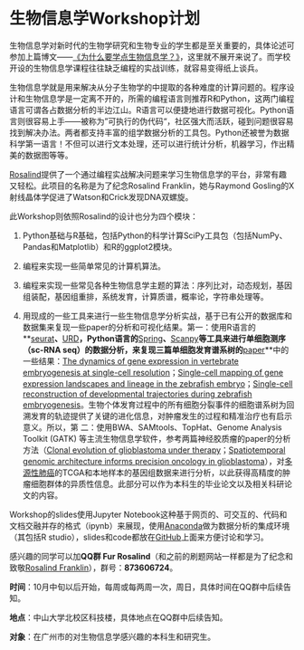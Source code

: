 # 生物信息学Workshop计划

生物信息学对新时代的生物学研究和生物专业的学生都是至关重要的，具体论述可参加上篇博文——[《为什么要学点生物信息学？》](https://yxj17173.github.io/2018/09/05/为什么要学生物信息学/)，这里就不展开来说了。而学校开设的生物信息学课程往往缺乏编程的实战训练，就容易变得纸上谈兵。

生物信息学就是用来解决从分子生物学的中提取的各种难度的计算问题的。程序设计和生物信息学是一定离不开的，所需的编程语言则推荐R和Python，这两门编程语言可谓各占数据分析的半边江山。R语言可以便捷地进行数据可视化。Python语言则很容易上手——被称为”可执行的伪代码“，社区强大而活跃，碰到问题很容易找到解决办法。两者都支持丰富的组学数据分析的工具包。Python还被誉为数据科学第一语言！不但可以进行文本处理，还可以进行统计分析，机器学习，作出精美的数据图等等。

[Rosalind](http://rosalind.info)提供了一个通过编程实战解决问题来学习生物信息学的平台，非常有趣又轻松。此项目的名称是为了纪念Rosalind Franklin，她与Raymond Gosling的X射线晶体学促进了Watson和Crick发现DNA双螺旋。

此Workshop则依照Rosalind的设计也分为四个模块：

1. Python基础与R基础，包括Python的科学计算SciPy工具包（包括NumPy、Pandas和Matplotlib）和R的ggplot2模块。
2. 编程来实现一些简单常见的计算机算法。

3. 编程来实现一些常见各种生物信息学主题的算法：序列比对，动态规划，基因组装配，基因组重排，系统发育，计算质谱，概率论，字符串处理等。
4. 用现成的一些工具来进行一些生物信息学分析实战，基于已有公开的数据库和数据集来复现一些paper的分析和可视化结果。第一：使用R语言的**[seurat](https://github.com/satijalab/seurat)**、**[URD](https://github.com/farrellja/URD)**，Python语言的**[Spring](https://github.com/AllonKleinLab/SPRING_dev)**、**[Scanpy](https://scanpy.readthedocs.io/en/latest/index.html)**等工具来进行单细胞测序（sc-RNA seq）的数据分析，来复现三篇单细胞发育谱系树的**[paper](https://mp.weixin.qq.com/s/Mr0-iFgCYuy64tqm86jOvA)**中的一些结果：[The dynamics of gene expression in vertebrate embryogenesis at single-cell resolution](http://science.sciencemag.org/content/360/6392/eaar5780)；[Single-cell mapping of gene expression landscapes and lineage in the zebrafish embryo](http://science.sciencemag.org/content/early/2018/04/25/science.aar4362.full)；[Single-cell reconstruction of developmental trajectories during zebrafish embryogenesis](http://science.sciencemag.org/content/early/2018/04/25/science.aar3131.full)。生物个体发育过程中的所有细胞分裂事件的细胞谱系树为回溯发育的轨迹提供了关键的进化信息，对肿瘤发生的过程和精准治疗也有启示意义。所以，第 二：使用BWA、SAMtools、TopHat、Genome Analysis Toolkit (GATK) 等主流生物信息学软件，参考两篇神经胶质瘤的paper的分析方法（[Clonal evolution of glioblastoma under therapy](https://www.nature.com/articles/ng.3590#methods)；[Spatiotemporal genomic architecture informs precision oncology in glioblastoma](https://www.nature.com/articles/ng.3806#methods)），对[多源性肺癌](https://www.nature.com/articles/ncomms13200)的TCGA和本地样本的基因组数据来进行分析，以此获得高精度的肿瘤细胞群体的异质性信息。此部分可以作为本科生的毕业论文以及相关科研论文的内容。

Workshop的slides使用Jupyter Notebook这种基于网页的、可交互的、代码和文档交融并存的格式（ipynb）来展现，使用[Anaconda](https://www.anaconda.com)做为数据分析的集成环境（其包括R studio），slides和code都放在[GitHub](https://github.com/yxj17173/Rosalind)上面来方便讨论和学习。

感兴趣的同学可以加**QQ群 Fur Rosalind**（和之前的刷题网站一样都是为了纪念和致敬[Rosalind Franklin](https://en.wikipedia.org/wiki/Rosalind_Franklin)），群号：**873606724**。

**时间**：10月中旬以后开始，每周或每两周一次，周日，具体时间在QQ群中后续告知。

**地点**：中山大学北校区科技楼，具体地点在QQ群中后续告知。

**对象**：在广州市的对生物信息学感兴趣的本科生和研究生。